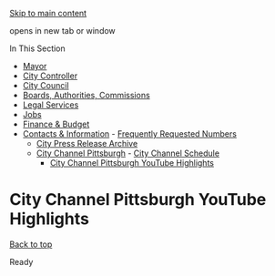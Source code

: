 [Skip to main content](https://www.pittsburghpa.gov/City-Government/Contacts-Information/City-Channel-Pittsburgh/City-Channel-Pittsburgh-YouTube-Highlights#main-content)

opens in new tab or window

In This Section

- [Mayor](https://www.pittsburghpa.gov/City-Government/Mayor)
- [City Controller](https://www.pittsburghpa.gov/City-Government/City-Controllers-Office)
- [City Council](https://www.pittsburghpa.gov/City-Government/City-Council)
- [Boards, Authorities, Commissions](https://www.pittsburghpa.gov/City-Government/Boards-Authorities-Commissions)
- [Legal Services](https://www.pittsburghpa.gov/City-Government/Legal-Services)
- [Jobs](https://www.pittsburghpa.gov/City-Government/Jobs)
- [Finance & Budget](https://www.pittsburghpa.gov/City-Government/Finance-Budget)
- [Contacts & Information](https://www.pittsburghpa.gov/City-Government/Contacts-Information)  - [Frequently Requested Numbers](https://www.pittsburghpa.gov/City-Government/Contacts-Information/City-Directory)
  - [City Press Release Archive](https://www.pittsburghpa.gov/City-Government/Contacts-Information/City-Press-Release-Archive)
  - [City Channel Pittsburgh](https://www.pittsburghpa.gov/City-Government/Contacts-Information/City-Channel-Pittsburgh)    - [City Channel Schedule](https://www.pittsburghpa.gov/City-Government/Contacts-Information/City-Channel-Pittsburgh/Schedule)
    - [City Channel Pittsburgh YouTube Highlights](https://www.pittsburghpa.gov/City-Government/Contacts-Information/City-Channel-Pittsburgh/City-Channel-Pittsburgh-YouTube-Highlights)

# City Channel Pittsburgh YouTube Highlights

[Back to top](https://www.pittsburghpa.gov/City-Government/Contacts-Information/City-Channel-Pittsburgh/City-Channel-Pittsburgh-YouTube-Highlights#body-top)

Ready

